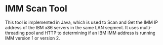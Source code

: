 # IMM Scan Tool
This tool is implemented in Java, which is used to Scan and Get the IMM IP address of the IBM x86 servers in the same LAN segment.
It uses multi-threading pool and HTTP to determining if an IBM IMM address is running IMM version 1 or version 2.
